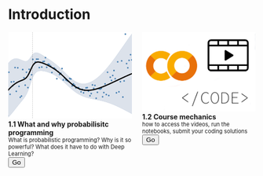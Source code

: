 # Introduction


<div class="docs-demo columns">
    <div class="column col-4 col-xs-12">
        <div class="card">
        <div class="card-image">
            <img src="../_static/bayesian-regression.png" class="img-responsive">
        </div>
        <div class="card-header">
            <div class="card-title"><b>1.1 What and why probabilisitc programming</b></div>
        </div>
        <div class="card-body" style="font-size:0.7rem;">
            What is probabilistic programming? Why is it so powerful? What does it have
            to do with Deep Learning?
        </div>
        <div class="card-footer">
            <a href="M2.1-videolist.html"><button class="btn btn-primary">Go</button></a>
        </div>
        </div>
    </div>
    <div class="column col-4 col-xs-12">
        <div class="card">
        <div class="card-image">
            <img src="../_static/course-mechanics.png" class="img-responsive">
        </div>
        <div class="card-header">
            <div class="card-title"><b>1.2 Course mechanics</b></div>
        </div>
        <div class="card-body" style="font-size:0.7rem;">
            how to access the videos, run the notebooks, submit your coding solutions
        </div>
        <div class="card-footer">
            <a href="M2.2-videolist.html">
            <button class="btn btn-primary">Go</button>
            </a>
        </div>
        </div>
    </div>
</div>
